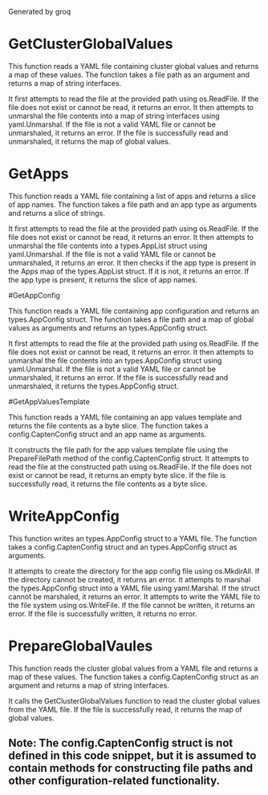 Generated by groq

# GetClusterGlobalValues

This function reads a YAML file containing cluster global values and returns a map of these values. The function takes a file path as an argument and returns a map of string interfaces.

It first attempts to read the file at the provided path using os.ReadFile. If the file does not exist or cannot be read, it returns an error.
It then attempts to unmarshal the file contents into a map of string interfaces using yaml.Unmarshal. If the file is not a valid YAML file or cannot be unmarshaled, it returns an error.
If the file is successfully read and unmarshaled, it returns the map of global values.

# GetApps

This function reads a YAML file containing a list of apps and returns a slice of app names. The function takes a file path and an app type as arguments and returns a slice of strings.

It first attempts to read the file at the provided path using os.ReadFile. If the file does not exist or cannot be read, it returns an error.
It then attempts to unmarshal the file contents into a types.AppList struct using yaml.Unmarshal. If the file is not a valid YAML file or cannot be unmarshaled, it returns an error.
It then checks if the app type is present in the Apps map of the types.AppList struct. If it is not, it returns an error.
If the app type is present, it returns the slice of app names.

#GetAppConfig

This function reads a YAML file containing app configuration and returns an types.AppConfig struct. The function takes a file path and a map of global values as arguments and returns an types.AppConfig struct.

It first attempts to read the file at the provided path using os.ReadFile. If the file does not exist or cannot be read, it returns an error.
It then attempts to unmarshal the file contents into an types.AppConfig struct using yaml.Unmarshal. If the file is not a valid YAML file or cannot be unmarshaled, it returns an error.
If the file is successfully read and unmarshaled, it returns the types.AppConfig struct.

#GetAppValuesTemplate

This function reads a YAML file containing an app values template and returns the file contents as a byte slice. The function takes a config.CaptenConfig struct and an app name as arguments.

It constructs the file path for the app values template file using the PrepareFilePath method of the config.CaptenConfig struct.
It attempts to read the file at the constructed path using os.ReadFile. If the file does not exist or cannot be read, it returns an empty byte slice.
If the file is successfully read, it returns the file contents as a byte slice.

# WriteAppConfig

This function writes an types.AppConfig struct to a YAML file. The function takes a config.CaptenConfig struct and an types.AppConfig struct as arguments.

It attempts to create the directory for the app config file using os.MkdirAll. If the directory cannot be created, it returns an error.
It attempts to marshal the types.AppConfig struct into a YAML file using yaml.Marshal. If the struct cannot be marshaled, it returns an error.
It attempts to write the YAML file to the file system using os.WriteFile. If the file cannot be written, it returns an error.
If the file is successfully written, it returns no error.

# PrepareGlobalVaules

This function reads the cluster global values from a YAML file and returns a map of these values. The function takes a config.CaptenConfig struct as an argument and returns a map of string interfaces.

It calls the GetClusterGlobalValues function to read the cluster global values from the YAML file.
If the file is successfully read, it returns the map of global values.

## Note: The config.CaptenConfig struct is not defined in this code snippet, but it is assumed to contain methods for constructing file paths and other configuration-related functionality.